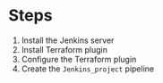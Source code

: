 # Steps

1. Install the Jenkins server
1. Install Terraform plugin
1. Configure the Terraform plugin
1. Create the `Jenkins_project` pipeline